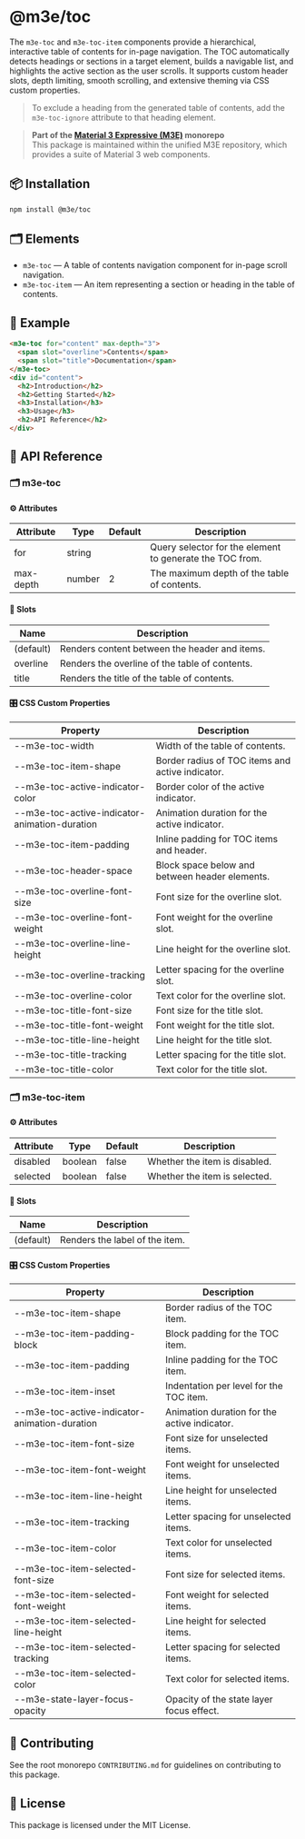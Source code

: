 # @m3e/toc

The `m3e-toc` and `m3e-toc-item` components provide a hierarchical, interactive table of contents for in-page navigation. The TOC automatically detects headings or sections in a target element, builds a navigable list, and highlights the active section as the user scrolls. It supports custom header slots, depth limiting, smooth scrolling, and extensive theming via CSS custom properties.

> To exclude a heading from the generated table of contents, add the `m3e-toc-ignore` attribute to that heading element.

> **Part of the [Material 3 Expressive (M3E)](../../README.md) monorepo**  
> This package is maintained within the unified M3E repository, which provides a suite of Material 3 web components.

## 📦 Installation

```bash
npm install @m3e/toc
```

## 🗂️ Elements

- `m3e-toc` — A table of contents navigation component for in-page scroll navigation.
- `m3e-toc-item` — An item representing a section or heading in the table of contents.

## 🧪 Example

```html
<m3e-toc for="content" max-depth="3">
  <span slot="overline">Contents</span>
  <span slot="title">Documentation</span>
</m3e-toc>
<div id="content">
  <h2>Introduction</h2>
  <h2>Getting Started</h2>
  <h3>Installation</h3>
  <h3>Usage</h3>
  <h2>API Reference</h2>
</div>
```

## 📖 API Reference

### 🗂️ m3e-toc

#### ⚙️ Attributes

| Attribute | Type   | Default | Description                                              |
| --------- | ------ | ------- | -------------------------------------------------------- |
| for       | string |         | Query selector for the element to generate the TOC from. |
| max-depth | number | 2       | The maximum depth of the table of contents.              |

#### 🧩 Slots

| Name      | Description                                    |
| --------- | ---------------------------------------------- |
| (default) | Renders content between the header and items.  |
| overline  | Renders the overline of the table of contents. |
| title     | Renders the title of the table of contents.    |

#### 🎛️ CSS Custom Properties

| Property                                      | Description                                      |
| --------------------------------------------- | ------------------------------------------------ |
| --m3e-toc-width                               | Width of the table of contents.                  |
| --m3e-toc-item-shape                          | Border radius of TOC items and active indicator. |
| --m3e-toc-active-indicator-color              | Border color of the active indicator.            |
| --m3e-toc-active-indicator-animation-duration | Animation duration for the active indicator.     |
| --m3e-toc-item-padding                        | Inline padding for TOC items and header.         |
| --m3e-toc-header-space                        | Block space below and between header elements.   |
| --m3e-toc-overline-font-size                  | Font size for the overline slot.                 |
| --m3e-toc-overline-font-weight                | Font weight for the overline slot.               |
| --m3e-toc-overline-line-height                | Line height for the overline slot.               |
| --m3e-toc-overline-tracking                   | Letter spacing for the overline slot.            |
| --m3e-toc-overline-color                      | Text color for the overline slot.                |
| --m3e-toc-title-font-size                     | Font size for the title slot.                    |
| --m3e-toc-title-font-weight                   | Font weight for the title slot.                  |
| --m3e-toc-title-line-height                   | Line height for the title slot.                  |
| --m3e-toc-title-tracking                      | Letter spacing for the title slot.               |
| --m3e-toc-title-color                         | Text color for the title slot.                   |

### 🗂️ m3e-toc-item

#### ⚙️ Attributes

| Attribute | Type    | Default | Description                   |
| --------- | ------- | ------- | ----------------------------- |
| disabled  | boolean | false   | Whether the item is disabled. |
| selected  | boolean | false   | Whether the item is selected. |

#### 🧩 Slots

| Name      | Description                    |
| --------- | ------------------------------ |
| (default) | Renders the label of the item. |

#### 🎛️ CSS Custom Properties

| Property                                      | Description                                  |
| --------------------------------------------- | -------------------------------------------- |
| --m3e-toc-item-shape                          | Border radius of the TOC item.               |
| --m3e-toc-item-padding-block                  | Block padding for the TOC item.              |
| --m3e-toc-item-padding                        | Inline padding for the TOC item.             |
| --m3e-toc-item-inset                          | Indentation per level for the TOC item.      |
| --m3e-toc-active-indicator-animation-duration | Animation duration for the active indicator. |
| --m3e-toc-item-font-size                      | Font size for unselected items.              |
| --m3e-toc-item-font-weight                    | Font weight for unselected items.            |
| --m3e-toc-item-line-height                    | Line height for unselected items.            |
| --m3e-toc-item-tracking                       | Letter spacing for unselected items.         |
| --m3e-toc-item-color                          | Text color for unselected items.             |
| --m3e-toc-item-selected-font-size             | Font size for selected items.                |
| --m3e-toc-item-selected-font-weight           | Font weight for selected items.              |
| --m3e-toc-item-selected-line-height           | Line height for selected items.              |
| --m3e-toc-item-selected-tracking              | Letter spacing for selected items.           |
| --m3e-toc-item-selected-color                 | Text color for selected items.               |
| --m3e-state-layer-focus-opacity               | Opacity of the state layer focus effect.     |

## 🤝 Contributing

See the root monorepo `CONTRIBUTING.md` for guidelines on contributing to this package.

## 📄 License

This package is licensed under the MIT License.
